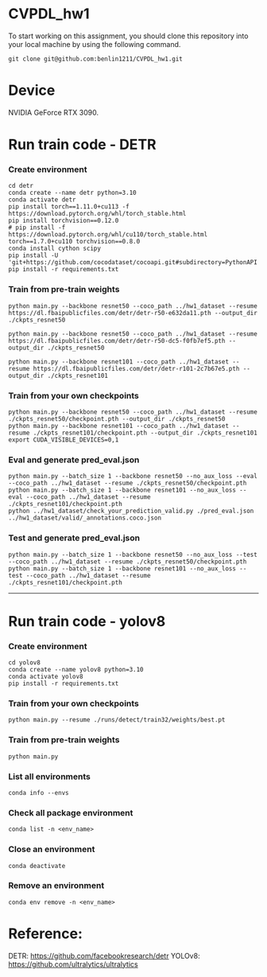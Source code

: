 # CVPDL_hw1

To start working on this assignment, you should clone this repository into your local machine by using the following command.
    
    git clone git@github.com:benlin1211/CVPDL_hw1.git
# Device

NVIDIA GeForce RTX 3090.
    
# Run train code - DETR

### Create environment
    
    cd detr
    conda create --name detr python=3.10
    conda activate detr
    pip install torch==1.11.0+cu113 -f https://download.pytorch.org/whl/torch_stable.html 
    pip install torchvision==0.12.0
    # pip install -f https://download.pytorch.org/whl/cu110/torch_stable.html torch==1.7.0+cu110 torchvision==0.8.0
    conda install cython scipy
    pip install -U 'git+https://github.com/cocodataset/cocoapi.git#subdirectory=PythonAPI'
    pip install -r requirements.txt
    
### Train from pre-train weights
    python main.py --backbone resnet50 --coco_path ../hw1_dataset --resume https://dl.fbaipublicfiles.com/detr/detr-r50-e632da11.pth --output_dir ./ckpts_resnet50
    
    python main.py --backbone resnet50 --coco_path ../hw1_dataset --resume https://dl.fbaipublicfiles.com/detr/detr-r50-dc5-f0fb7ef5.pth --output_dir ./ckpts_resnet50

    python main.py --backbone resnet101 --coco_path ../hw1_dataset --resume https://dl.fbaipublicfiles.com/detr/detr-r101-2c7b67e5.pth --output_dir ./ckpts_resnet101

### Train from your own checkpoints
    python main.py --backbone resnet50 --coco_path ../hw1_dataset --resume ./ckpts_resnet50/checkpoint.pth --output_dir ./ckpts_resnet50
    python main.py --backbone resnet101 --coco_path ../hw1_dataset --resume ./ckpts_resnet101/checkpoint.pth --output_dir ./ckpts_resnet101
    export CUDA_VISIBLE_DEVICES=0,1

### Eval and generate pred_eval.json
    python main.py --batch_size 1 --backbone resnet50 --no_aux_loss --eval --coco_path ../hw1_dataset --resume ./ckpts_resnet50/checkpoint.pth
    python main.py --batch_size 1 --backbone resnet101 --no_aux_loss --eval --coco_path ../hw1_dataset --resume ./ckpts_resnet101/checkpoint.pth
    python ../hw1_dataset/check_your_prediction_valid.py ./pred_eval.json ../hw1_dataset/valid/_annotations.coco.json

### Test and generate pred_eval.json 
    python main.py --batch_size 1 --backbone resnet50 --no_aux_loss --test --coco_path ../hw1_dataset --resume ./ckpts_resnet50/checkpoint.pth
    python main.py --batch_size 1 --backbone resnet101 --no_aux_loss --test --coco_path ../hw1_dataset --resume ./ckpts_resnet101/checkpoint.pth
    
_______________________
# Run train code - yolov8

### Create environment

    cd yolov8
    conda create --name yolov8 python=3.10
    conda activate yolov8
    pip install -r requirements.txt
    
### Train from your own checkpoints
    
    python main.py --resume ./runs/detect/train32/weights/best.pt
    
### Train from pre-train weights
    
    python main.py
    
    
### List all environments

    conda info --envs
    
### Check all package environment

    conda list -n <env_name>

### Close an environment

    conda deactivate

### Remove an environment

    conda env remove -n <env_name>

# Reference:
DETR: https://github.com/facebookresearch/detr
YOLOv8: https://github.com/ultralytics/ultralytics
